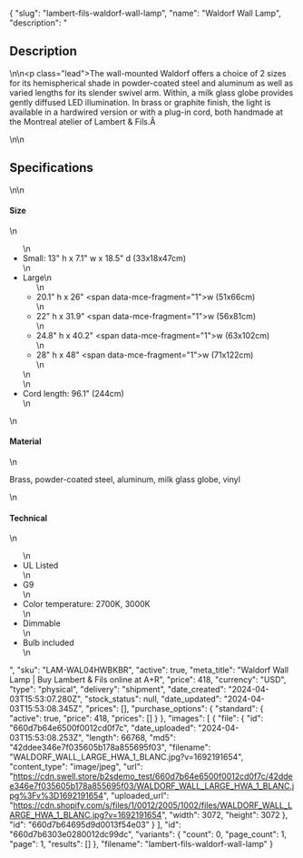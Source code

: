 {
  "slug": "lambert-fils-waldorf-wall-lamp",
  "name": "Waldorf Wall Lamp",
  "description": "<h2>Description</h2>\n<!-- split -->\n<p class=\"lead\">The wall-mounted Waldorf offers a choice of 2 sizes for its hemispherical shade in powder-coated steel and aluminum as well as varied lengths for its slender swivel arm. Within, a milk glass globe provides gently diffused LED illumination. In brass or graphite finish, the light is available in a hardwired version or with a plug-in cord, both handmade at the Montreal atelier of Lambert &amp; Fils.Â </p>\n<!-- split -->\n<h2>Specifications</h2>\n<!-- split -->\n<h4>Size</h4>\n<ul>\n<li>Small: 13\" h x 7.1\" w x 18.5\" d (33x18x47cm)</li>\n<li>Large\n<ul>\n<li>20.1\" h x 26\" <span data-mce-fragment=\"1\">w</span> (51x66cm)</li>\n<li>22\" h x 31.9\" <span data-mce-fragment=\"1\">w</span> (56x81cm)</li>\n<li>24.8\" h x 40.2\" <span data-mce-fragment=\"1\">w</span> (63x102cm)</li>\n<li>28\" h x 48\" <span data-mce-fragment=\"1\">w</span> (71x122cm)</li>\n</ul>\n</li>\n<li>Cord length: 96.1\" (244cm)</li>\n</ul>\n<h4>Material</h4>\n<p>Brass, powder-coated steel, aluminum, milk glass globe, vinyl</p>\n<h4>Technical</h4>\n<ul>\n<li>UL Listed</li>\n<li>G9</li>\n<li>Color temperature: 2700K, 3000K</li>\n<li>Dimmable</li>\n<li>Bulb included</li>\n</ul>",
  "sku": "LAM-WAL04HWBKBR",
  "active": true,
  "meta_title": "Waldorf Wall Lamp | Buy Lambert & Fils online at A+R",
  "price": 418,
  "currency": "USD",
  "type": "physical",
  "delivery": "shipment",
  "date_created": "2024-04-03T15:53:07.280Z",
  "stock_status": null,
  "date_updated": "2024-04-03T15:53:08.345Z",
  "prices": [],
  "purchase_options": {
    "standard": {
      "active": true,
      "price": 418,
      "prices": []
    }
  },
  "images": [
    {
      "file": {
        "id": "660d7b64e6500f0012cd0f7c",
        "date_uploaded": "2024-04-03T15:53:08.253Z",
        "length": 66768,
        "md5": "42ddee346e7f035605b178a855695f03",
        "filename": "WALDORF_WALL_LARGE_HWA_1_BLANC.jpg?v=1692191654",
        "content_type": "image/jpeg",
        "url": "https://cdn.swell.store/b2sdemo_test/660d7b64e6500f0012cd0f7c/42ddee346e7f035605b178a855695f03/WALDORF_WALL_LARGE_HWA_1_BLANC.jpg%3Fv%3D1692191654",
        "uploaded_url": "https://cdn.shopify.com/s/files/1/0012/2005/1002/files/WALDORF_WALL_LARGE_HWA_1_BLANC.jpg?v=1692191654",
        "width": 3072,
        "height": 3072
      },
      "id": "660d7b64695d9d0013f54e03"
    }
  ],
  "id": "660d7b6303e0280012dc99dc",
  "variants": {
    "count": 0,
    "page_count": 1,
    "page": 1,
    "results": []
  },
  "filename": "lambert-fils-waldorf-wall-lamp"
}